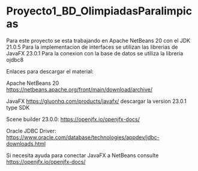 # Proyecto1_BD_OlimpiadasParalimpicas
Para este proyecto se esta trabajando en Apache NetBeans 20 con el JDK 21.0.5
Para la implementacion de interfaces se utilizan las librerias de JavaFX 23.0.1
Para la conexion con la base de datos se utiliza la libreria ojdbc8

Enlaces para descargar el material:

Apache NetBeans 20 https://netbeans.apache.org/front/main/download/archive/

JavaFX https://gluonhq.com/products/javafx/
descargar la version 23.0.1 type SDK

Scene builder 23.0.0: https://openjfx.io/openjfx-docs/

Oracle JDBC Driver: https://www.oracle.com/database/technologies/appdev/jdbc-downloads.html

Si necesita ayuda para conectar JavaFX a NetBeans consulte https://openjfx.io/openjfx-docs/

